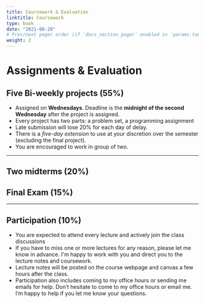 ```yaml
---
title: Coursework & Evaluation
linktitle: Coursework
type: book
date: "2021-08-20"
# Prev/next pager order (if `docs_section_pager` enabled in `params.toml`)
weight: 2
---
```

# Assignments & Evaluation
## Five Bi-weekly projects (55%)
* Assigned on **Wednesdays**. Deadline is the **midnight of the second Wednesday** after the project is assigned.
* Every project has two parts: a problem set, a programming assignment
* Late submission will lose 20% for each day of delay.
* There is a *five-day extension* to use at your discretion over the semester (excluding the final project).
* You are encouraged to work in group of two. 
---
## Two midterms (20%)
## Final Exam (15%)
---
## Participation (10%)
* You are expected to attend every lecture and actively join the class discussions
* If you have to miss one or more lectures for any reason, please let me know in advance. I'm happy to work with you and direct you to the lecture notes and coursework.
* Lecture notes will be posted on the course webpage and canvas a few hours after the class.
* Participation also includes coming to my office hours or sending me emails for help. Don’t hesitate to come to my office hours or email me. I’m happy to help if you let me know your questions.
